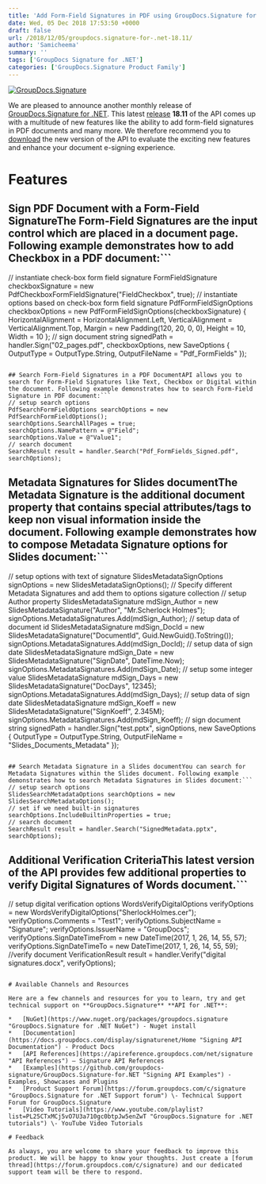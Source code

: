 ```yaml
---
title: 'Add Form-Field Signatures in PDF using GroupDocs.Signature for .NET 18.11'
date: Wed, 05 Dec 2018 17:53:50 +0000
draft: false
url: /2018/12/05/groupdocs.signature-for-.net-18.11/
author: 'Samicheema'
summary: ''
tags: ['GroupDocs Signature for .NET']
categories: ['GroupDocs.Signature Product Family']
---
```


[![GroupDocs.Signature](http://blog.groupdocs.com/wp-content/uploads/sites/4/2016/07/groupdocs-signature-net.png)](https://www.groupdocs.com/products/signature/net)

We are pleased to announce another monthly release of [GroupDocs.Signature for .NET](https://products.groupdocs.com/signature/net). This latest [release](https://docs.groupdocs.com/display/signaturenet/GroupDocs.Signature+for+.NET+18.11+Release+Notes) **18.11** of the API comes up with a multitude of new features like the ability to add form-field signatures in PDF documents and many more. We therefore recommend you to [download](https://www.nuget.org/packages/Groupdocs.Signature) the new version of the API to evaluate the exciting new features and enhance your document e-signing experience.

# Features

## Sign PDF Document with a Form-Field SignatureThe Form-Field Signatures are the input control which are placed in a document page. Following example demonstrates how to add Checkbox in a PDF document:```
// instantiate check-box form field signature
FormFieldSignature checkboxSignature = new PdfCheckboxFormFieldSignature("FieldCheckbox", true);
// instantiate options based on check-box form field signature
PdfFormFieldSignOptions checkboxOptions = new PdfFormFieldSignOptions(checkboxSignature)
{
    HorizontalAlignment = HorizontalAlignment.Left,
    VerticalAlignment = VerticalAlignment.Top,
    Margin = new Padding(120, 20, 0, 0),
    Height = 10,
    Width = 10
};
// sign document
string signedPath = handler.Sign("02_pages.pdf", checkboxOptions,
    new SaveOptions { OutputType = OutputType.String, OutputFileName = "Pdf_FormFields" }); 
```

## Search Form-Field Signatures in a PDF DocumentAPI allows you to search for Form-Field Signatures like Text, Checkbox or Digital within the document. Following example demonstrates how to search Form-Field Signature in PDF document:```
// setup search options
PdfSearchFormFieldOptions searchOptions = new PdfSearchFormFieldOptions();
searchOptions.SearchAllPages = true;
searchOptions.NamePattern = @"Field";
searchOptions.Value = @"Value1";
// search document
SearchResult result = handler.Search("Pdf_FormFields_Signed.pdf", searchOptions); 
```

## Metadata Signatures for Slides documentThe Metadata Signature is the additional document property that contains special attributes/tags to keep non visual information inside the document. Following example demonstrates how to compose Metadata Signature options for Slides document:```
// setup options with text of signature
SlidesMetadataSignOptions signOptions = new SlidesMetadataSignOptions();
// Specify different Metadata Signatures and add them to options sigature collection
// setup Author property
SlidesMetadataSignature mdSign_Author = new SlidesMetadataSignature("Author", "Mr.Scherlock Holmes");
signOptions.MetadataSignatures.Add(mdSign_Author);
// setup data of document id
SlidesMetadataSignature mdSign_DocId = new SlidesMetadataSignature("DocumentId", Guid.NewGuid().ToString());
signOptions.MetadataSignatures.Add(mdSign_DocId);
// setup data of sign date
SlidesMetadataSignature mdSign_Date = new SlidesMetadataSignature("SignDate", DateTime.Now);
signOptions.MetadataSignatures.Add(mdSign_Date);
// setup some integer value
SlidesMetadataSignature mdSign_Days = new SlidesMetadataSignature("DocDays", 12345);
signOptions.MetadataSignatures.Add(mdSign_Days);
// setup data of sign date
SlidesMetadataSignature mdSign_Koeff = new SlidesMetadataSignature("SignKoeff", 2.345M);
signOptions.MetadataSignatures.Add(mdSign_Koeff);
// sign document
string signedPath = handler.Sign("test.pptx", signOptions,
    new SaveOptions { OutputType = OutputType.String, OutputFileName = "Slides_Documents_Metadata" }); 
```

## Search Metadata Signature in a Slides documentYou can search for Metadata Signatures within the Slides document. Following example demonstrates how to search Metadata Signatures in Slides document:```
// setup search options
SlidesSearchMetadataOptions searchOptions = new SlidesSearchMetadataOptions();
// set if we need built-in signatures
searchOptions.IncludeBuiltinProperties = true;
// search document
SearchResult result = handler.Search("SignedMetadata.pptx", searchOptions); 
```

## Additional Verification CriteriaThis latest version of the API provides few additional properties to verify Digital Signatures of Words document.```
// setup digital verification options
WordsVerifyDigitalOptions verifyOptions = new WordsVerifyDigitalOptions("SherlockHolmes.cer");
verifyOptions.Comments = "Test1";
verifyOptions.SubjectName = "Signature";
verifyOptions.IssuerName = "GroupDocs";
verifyOptions.SignDateTimeFrom = new DateTime(2017, 1, 26, 14, 55, 57);
verifyOptions.SignDateTimeTo = new DateTime(2017, 1, 26, 14, 55, 59);        
//verify document
VerificationResult result = handler.Verify("digital signatures.docx", verifyOptions); 
```

# Available Channels and Resources

Here are a few channels and resources for you to learn, try and get technical support on **GroupDocs.Signature** **API for .NET**:

*   [NuGet](https://www.nuget.org/packages/groupdocs.signature "GroupDocs.Signature for .NET NuGet") - Nuget install
*   [Documentation](https://docs.groupdocs.com/display/signaturenet/Home "Signing API Documentation") - Product Docs
*   [API References](https://apireference.groupdocs.com/net/signature "API References") – Signature API References
*   [Examples](https://github.com/groupdocs-signature/GroupDocs.Signature-for.NET "Signing API Examples") - Examples, Showcases and Plugins
*   [Product Support Forum](https://forum.groupdocs.com/c/signature "GroupDocs.Signature for .NET Support forum") \- Technical Support Forum for GroupDocs.Signature
*   [Video Tutorials](https://www.youtube.com/playlist?list=PL25CTxMCj5vO7U3a710gc0btpJw5enZwT "GroupDocs.Signature for .NET tutorials") \- YouTube Video Tutorials

# Feedback

As always, you are welcome to share your feedback to improve this product. We will be happy to know your thoughts. Just create a [forum thread](https://forum.groupdocs.com/c/signature) and our dedicated support team will be there to respond.




